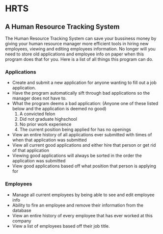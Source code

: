 # HRTS
## A Human Resource Tracking System

The Human Resource Tracking System can save your bussiness money by giving your human resource manager more efficient tools in hiring new employees, viewing and
editing employees information. No longer will you need to store old applications and employee info on paper when this program does that for you. Here is a list 
of all things this program can do.

### Applications
- Create and submit a new application for anyone wanting to fill out a job application.
- Have the program automatically sift through bad applications so the manager does not have to.
- What the program deems a bad application:    (Anyone one of these listed below and the application is deemed no good)
    1) A convicted felon
    2) Did not graduate highschool
    3) No prior work experience
    4) The current position being applied for has no openings
- View an entire history of all applications ever submitted with times of when that application was submitted
- View all current good applications and either hire that person or get rid of that application
- Viewing good applications will always be sorted in the order the application was submitted
- View good applications based off what position that person is applying for

### Employees
- Manage all current employees by being able to see and edit employee info
- Ability to fire an employee and remove their information from the database
- View an entire history of every employee that has ever worked at this company
- View a list of employees based off their job title.
